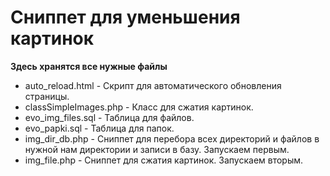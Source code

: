 # Сниппет для уменьшения картинок
**Здесь хранятся все нужные файлы**

- auto_reload.html - Скрипт для автоматического обновления страницы.
- classSimpleImages.php - Класс для сжатия картинок.
- evo_img_files.sql - Таблица для файлов.
- evo_papki.sql - Таблица для папок.
- img_dir_db.php - Сниппет для перебора всех директорий и файлов в нужной нам директории и записи в базу. Запускаем первым.
- img_file.php - Сниппет для сжатия картинок. Запускаем вторым.